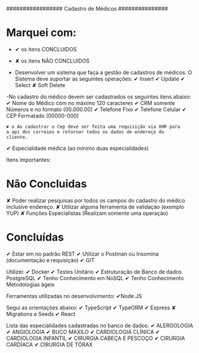 ################# Cadastro de Médicos ###############

# Marquei com:

- ✔ os itens CONCLUIDOS
- ✘ os itens NÃO CONCLUIDOS

- Desenvolver um sistema que faça a gestão de cadastros de médicos.
O Sistema deve suportar as seguintes operações:
✔ Insert
✔ Update
✔ Select
✘ Soft Delete

-No cadastro do médico devem ser cadastrados os seguintes itens abaixo:
✔ Nome do Médico com no máximo 120 caracteres
✔ CRM somente Números e no formato (00.000.00)
✔ Telefone Fixo
✔ Telefone Celular
✔ CEP Formatado (00000-000)

    ✘ o Ao cadastrar o Cep deve ser feita uma requisição via XHR para
    a api dos correios e retornar todos os dados de endereço do
    cliente.
✔ Especialidade médica (ao mínimo duas especialidades)

Itens importantes:

# Não Concluidas
  ✘ Poder realizar pesquisas por todos os campos do cadastro do médico
inclusive endereço.
  ✘ Utilizar alguma ferramenta de validação (exemplo YUP)
  ✘ Funções Especialistas (Realizam somente uma operação)

# Concluídas
✔ Estar em no padrão REST
✔ Utilizar o Postman ou Insomina (documentação e requisição)
✔ GIT

Utilizei:
✔ Docker
✔ Testes Unitário
✔ Estruturação de Banco de dados PostgreSQL
✔ Tenho Conhecimento em NoSQL
✔ Tenho Conhecimento  Metodologias ágeis


Ferramentas  utilizadas no desenvolvimento:
✔Node.JS

Segui as orientações abaixo:
✔ TypeScript
✔ TypeORM
✔ Express
 ✘ Migrations e Seeds
✔ React

Lista das especialidades  cadastradas no banco de dados:
✔ ALERGOLOGIA
✔ ANGIOLOGIA
✔ BUCO MAXILO
✔ CARDIOLOGIA CLÍNICA
✔ CARDIOLOGIA INFANTIL
✔ CIRURGIA CABEÇA E PESCOÇO
✔ CIRURGIA CARDÍACA
✔ CIRURGIA DE TÓRAX
